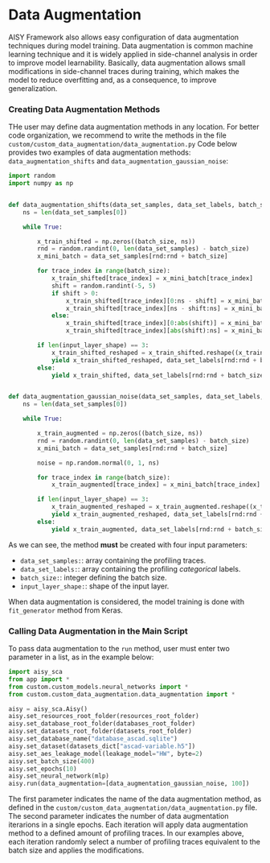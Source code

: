 # Data Augmentation

AISY Framework also allows easy configuration of data augmentation techniques during model training.
Data augmentation is common machine learning technique and it is widely applied in side-channel analysis in order to improve model 
learnability. Basically, data augmentation allows small modifications in side-channel traces during training, which makes the model to reduce
overfitting and, as a consequence, to improve generalization.

### Creating Data Augmentation Methods

THe user may define data augmentation methods in any location. 
For better code organization, we recommend to write the methods in the file ```custom/custom_data_augmentation/data_augmentation.py``` 
Code below provides two examples of data augmentation methods: ```data_augmentation_shifts``` and ```data_augmentation_gaussian_noise```:

```python
import random
import numpy as np


def data_augmentation_shifts(data_set_samples, data_set_labels, batch_size, input_layer_shape):
    ns = len(data_set_samples[0])

    while True:

        x_train_shifted = np.zeros((batch_size, ns))
        rnd = random.randint(0, len(data_set_samples) - batch_size)
        x_mini_batch = data_set_samples[rnd:rnd + batch_size]

        for trace_index in range(batch_size):
            x_train_shifted[trace_index] = x_mini_batch[trace_index]
            shift = random.randint(-5, 5)
            if shift > 0:
                x_train_shifted[trace_index][0:ns - shift] = x_mini_batch[trace_index][shift:ns]
                x_train_shifted[trace_index][ns - shift:ns] = x_mini_batch[trace_index][0:shift]
            else:
                x_train_shifted[trace_index][0:abs(shift)] = x_mini_batch[trace_index][ns - abs(shift):ns]
                x_train_shifted[trace_index][abs(shift):ns] = x_mini_batch[trace_index][0:ns - abs(shift)]

        if len(input_layer_shape) == 3:
            x_train_shifted_reshaped = x_train_shifted.reshape((x_train_shifted.shape[0], x_train_shifted.shape[1], 1))
            yield x_train_shifted_reshaped, data_set_labels[rnd:rnd + batch_size]
        else:
            yield x_train_shifted, data_set_labels[rnd:rnd + batch_size]


def data_augmentation_gaussian_noise(data_set_samples, data_set_labels, batch_size, input_layer_shape):
    ns = len(data_set_samples[0])

    while True:

        x_train_augmented = np.zeros((batch_size, ns))
        rnd = random.randint(0, len(data_set_samples) - batch_size)
        x_mini_batch = data_set_samples[rnd:rnd + batch_size]

        noise = np.random.normal(0, 1, ns)

        for trace_index in range(batch_size):
            x_train_augmented[trace_index] = x_mini_batch[trace_index] + noise

        if len(input_layer_shape) == 3:
            x_train_augmented_reshaped = x_train_augmented.reshape((x_train_augmented.shape[0], x_train_augmented.shape[1], 1))
            yield x_train_augmented_reshaped, data_set_labels[rnd:rnd + batch_size]
        else:
            yield x_train_augmented, data_set_labels[rnd:rnd + batch_size]
```

As we can see, the method **must** be created with four input parameters:

- ```data_set_samples:```: array containing the profiling traces.
- ```data_set_labels:```: array containing the profiling *categorical* labels.
- ```batch_size:```: integer defining the batch size.
- ```input_layer_shape:```: shape of the input layer.

When data augmentation is considered, the model training is done with ```fit_generator``` method from Keras.

### Calling Data Augmentation in the Main Script

To pass data augmentation to the ```run``` method, user must enter two parameter in a list, as in the example below:

```python
import aisy_sca
from app import *
from custom.custom_models.neural_networks import *
from custom.custom_data_augmentation.data_augmentation import *

aisy = aisy_sca.Aisy()
aisy.set_resources_root_folder(resources_root_folder)
aisy.set_database_root_folder(databases_root_folder)
aisy.set_datasets_root_folder(datasets_root_folder)
aisy.set_database_name("database_ascad.sqlite")
aisy.set_dataset(datasets_dict["ascad-variable.h5"])
aisy.set_aes_leakage_model(leakage_model="HW", byte=2)
aisy.set_batch_size(400)
aisy.set_epochs(10)
aisy.set_neural_network(mlp)
aisy.run(data_augmentation=[data_augmentation_gaussian_noise, 100])
```

The first parameter indicates the name of the data augmentation method, as defined in the ```custom/custom_data_augmentation/data_augmentation.py``` file.
The second parameter indicates the number of data augmentation iterarions in a single epochs. Each iteration will apply data augmentation 
method to a defined amount of profiling traces. In our examples above, each iteration randomly select a number of profiling traces equivalent 
to the batch size and applies the modifications. 